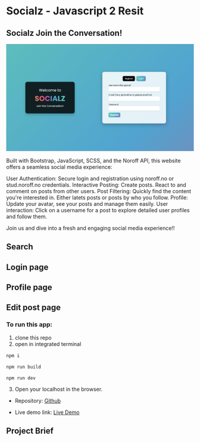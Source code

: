 # Socialz - Javascript 2 Resit

## Socialz Join the Conversation!

![image](img/socialz-index.png)

Built with Bootstrap, JavaScript, SCSS, and the Noroff API, this website offers a seamless social media experience:

User Authentication: Secure login and registration using noroff.no or stud.noroff.no credentials.
Interactive Posting: Create posts. React to and comment on posts from other users.
Post Filtering: Quickly find the content you're interested in. Either latets posts or posts by who you follow.
Profile: Update your avatar, see your posts and manage them easily.
User interaction: Click on a username for a post to explore detailed user profiles and follow them.

Join us and dive into a fresh and engaging social media experience!!



## Search


## Login page


## Profile page


## Edit post page


### To run this app:

 1. clone this repo
 2. open in integrated terminal

```
npm i
```
```
npm run build
```
```
npm run dev
```
3. Open your localhost in the browser.

- Repository: 
[Github]()

- Live demo link: 
[Live Demo]()


## Project Brief
